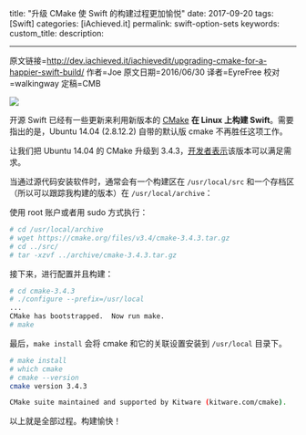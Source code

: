 title: "升级 CMake 使 Swift 的构建过程更加愉悦"
date: 2017-09-20
tags: [Swift]
categories: [iAchieved.it]
permalink: swift-option-sets
keywords: 
custom_title: 
description: 

---
原文链接=http://dev.iachieved.it/iachievedit/upgrading-cmake-for-a-happier-swift-build/
作者=Joe
原文日期=2016/06/30
译者=EyreFree
校对=walkingway
定稿=CMB

<!--此处开始正文-->

![](/img/articles/swift-option-sets/swift-og-1.png1512890761.873188)

开源 Swift 已经有一些更新来利用新版本的 [CMake](https://cmake.org/) **在 Linux 上构建 Swift**。需要指出的是，Ubuntu 14.04 (2.8.12.2) 自带的默认版 cmake 不再胜任这项工作。

让我们把 Ubuntu 14.04 的 CMake 升级到 3.4.3，[开发者表示](https://lists.swift.org/pipermail/swift-dev/Week-of-Mon-20160627/002299.html)该版本可以满足需求。

当通过源代码安装软件时，通常会有一个构建区在 `/usr/local/src` 和一个存档区（所以可以跟踪我构建的版本）在 `/usr/local/archive`：

使用 root 账户或者用 sudo 方式执行：

```bash
# cd /usr/local/archive
# wget https://cmake.org/files/v3.4/cmake-3.4.3.tar.gz
# cd ../src/
# tar -xzvf ../archive/cmake-3.4.3.tar.gz
```

接下来，进行配置并且构建：

```bash
# cd cmake-3.4.3
# ./configure --prefix=/usr/local
...
CMake has bootstrapped.  Now run make.
# make
```

最后，`make install` 会将 cmake 和它的关联设置安装到 `/usr/local` 目录下。

```bash
# make install
# which cmake
# cmake --version
cmake version 3.4.3

CMake suite maintained and supported by Kitware (kitware.com/cmake).
```

以上就是全部过程。构建愉快！
